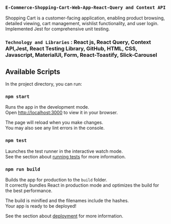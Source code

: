 ### `E-Commerce-Shopping-Cart-Web-App-React-Query and Context API`
Shopping Cart is a customer-facing application, enabling product browsing, detailed viewing, cart management, wishlist functionality, and user login. Implemented Jest for comprehensive unit testing. 

### `Technology and Libraries` : React js, React Query, Context API,Jest, React Testing Library, GitHub, HTML, CSS, Javascript, MaterialUI, Form, React-Toastify, Slick-Carousel

## Available Scripts

In the project directory, you can run:

### `npm start`

Runs the app in the development mode.\
Open [http://localhost:3000](http://localhost:3000) to view it in your browser.

The page will reload when you make changes.\
You may also see any lint errors in the console.

### `npm test`

Launches the test runner in the interactive watch mode.\
See the section about [running tests](https://facebook.github.io/create-react-app/docs/running-tests) for more information.

### `npm run build`

Builds the app for production to the `build` folder.\
It correctly bundles React in production mode and optimizes the build for the best performance.

The build is minified and the filenames include the hashes.\
Your app is ready to be deployed!

See the section about [deployment](https://facebook.github.io/create-react-app/docs/deployment) for more information.
